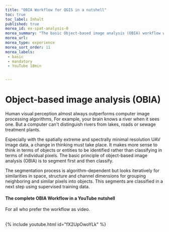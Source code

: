 ```yaml
---
title: "OBIA Workflow for QGIS in a nutshell"
toc: true
toc_label: Inhalt
published: true
morea_id: ex-spat-analysis-0
morea_summary: "The basic Object-based image analysis (OBIA) workflow with QGIS and the OTB processing plugin follows a straightforward approach. This Video shows a very common way."
morea_url: 
morea_type: experience
morea_sort_order: 11
morea_labels:
 - basic
 - mandatory 
 - YouTube 18min


---
```


# Object-based image analysis (OBIA) 

Human visual perception almost always outperforms computer image processing algorithms, For example, your brain knows a river when it sees one. But a computer can't distinguish rivers from lakes, roads or sewage treatment plants.

Especially with the spatially extreme and spectrally minimal resolution UAV image data, a change in thinking must take place. It makes more sense to think in terms of objects or entities to be identified rather than classifying in terms of individual pixels. The basic principle of object-based image analysis (OBIA) is to segment first and then classify.

The segmentation process is algorithm-dependent but looks iteratively for similarities in space, structure and channel dimensions for grouping neighboring and similar pixels into objects. This segments are classified in a next step using supervised training data.
 

#### The complete OBIA Workflow in a YouTube nutshell

For all who prefer the workflow as video.

<br>
{% include youtube.html id="fX2UpOwoYLk" %}
<br>
